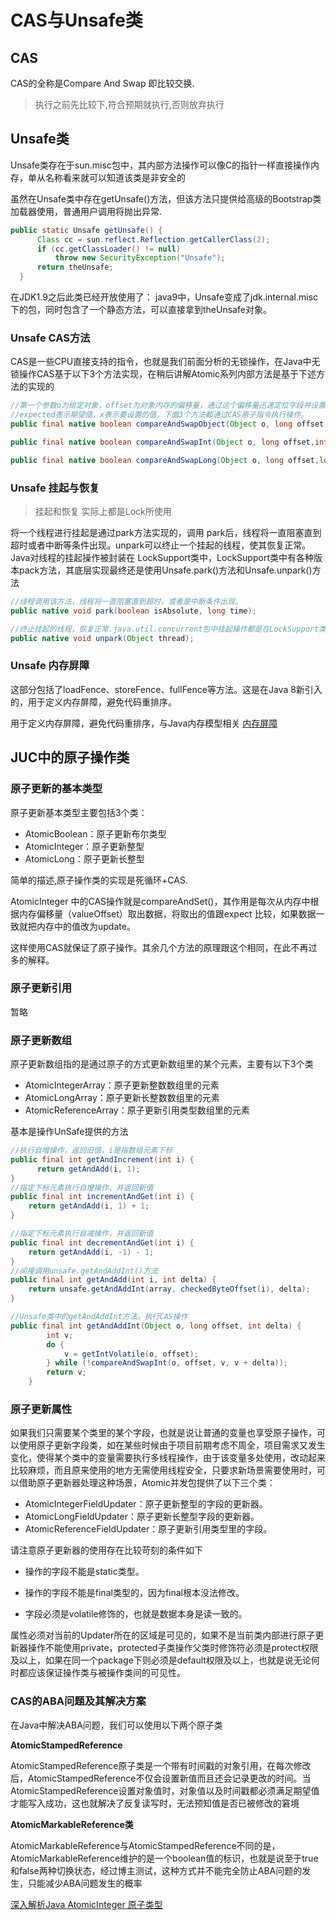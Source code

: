 # CAS与Unsafe类


## CAS

CAS的全称是Compare And Swap 即比较交换.

> 执行之前先比较下,符合预期就执行,否则放弃执行

## Unsafe类

Unsafe类存在于sun.misc包中，其内部方法操作可以像C的指针一样直接操作内存，单从名称看来就可以知道该类是非安全的

虽然在Unsafe类中存在getUnsafe()方法，但该方法只提供给高级的Bootstrap类加载器使用，普通用户调用将抛出异常.

```java
public static Unsafe getUnsafe() {
      Class cc = sun.reflect.Reflection.getCallerClass(2);
      if (cc.getClassLoader() != null)
          throw new SecurityException("Unsafe");
      return theUnsafe;
  }
```

在JDK1.9之后此类已经开放使用了：
java9中，Unsafe变成了jdk.internal.misc下的包，同时包含了一个静态方法，可以直接拿到theUnsafe对象。

### Unsafe CAS方法

CAS是一些CPU直接支持的指令，也就是我们前面分析的无锁操作，在Java中无锁操作CAS基于以下3个方法实现，在稍后讲解Atomic系列内部方法是基于下述方法的实现的

```java
//第一个参数o为给定对象，offset为对象内存的偏移量，通过这个偏移量迅速定位字段并设置或获取该字段的值，
//expected表示期望值，x表示要设置的值，下面3个方法都通过CAS原子指令执行操作。
public final native boolean compareAndSwapObject(Object o, long offset,Object expected, Object x);                                                                                                  

public final native boolean compareAndSwapInt(Object o, long offset,int expected,int x);

public final native boolean compareAndSwapLong(Object o, long offset,long expected,long x);
```

### Unsafe 挂起与恢复

> 挂起和恢复 实际上都是Lock所使用

将一个线程进行挂起是通过park方法实现的，调用 park后，线程将一直阻塞直到超时或者中断等条件出现。unpark可以终止一个挂起的线程，使其恢复正常。Java对线程的挂起操作被封装在 LockSupport类中，LockSupport类中有各种版本pack方法，其底层实现最终还是使用Unsafe.park()方法和Unsafe.unpark()方法

```java
//线程调用该方法，线程将一直阻塞直到超时，或者是中断条件出现。  
public native void park(boolean isAbsolute, long time);  

//终止挂起的线程，恢复正常.java.util.concurrent包中挂起操作都是在LockSupport类实现的，其底层正是使用这两个方法，  
public native void unpark(Object thread); 
```


### Unsafe 内存屏障
这部分包括了loadFence、storeFence、fullFence等方法。这是在Java 8新引入的，用于定义内存屏障，避免代码重排序。


用于定义内存屏障，避免代码重排序，与Java内存模型相关
[内存屏障](https://my.oschina.net/LucasZhu/blog/1537330)

## JUC中的原子操作类

### 原子更新的基本类型
原子更新基本类型主要包括3个类：

* AtomicBoolean：原子更新布尔类型
* AtomicInteger：原子更新整型
* AtomicLong：原子更新长整型

简单的描述,原子操作类的实现是死循环+CAS.

AtomicInteger 中的CAS操作就是compareAndSet()，其作用是每次从内存中根据内存偏移量（valueOffset）取出数据，将取出的值跟expect 比较，如果数据一致就把内存中的值改为update。

这样使用CAS就保证了原子操作。其余几个方法的原理跟这个相同，在此不再过多的解释。

### 原子更新引用

暂略

### 原子更新数组
原子更新数组指的是通过原子的方式更新数组里的某个元素，主要有以下3个类

* AtomicIntegerArray：原子更新整数数组里的元素
* AtomicLongArray：原子更新长整数数组里的元素
* AtomicReferenceArray：原子更新引用类型数组里的元素

基本是操作UnSafe提供的方法

```java
//执行自增操作，返回旧值，i是指数组元素下标
public final int getAndIncrement(int i) {
      return getAndAdd(i, 1);
}
//指定下标元素执行自增操作，并返回新值
public final int incrementAndGet(int i) {
    return getAndAdd(i, 1) + 1;
}

//指定下标元素执行自减操作，并返回新值
public final int decrementAndGet(int i) {
    return getAndAdd(i, -1) - 1;
}
//间接调用unsafe.getAndAddInt()方法
public final int getAndAdd(int i, int delta) {
    return unsafe.getAndAddInt(array, checkedByteOffset(i), delta);
}

//Unsafe类中的getAndAddInt方法，执行CAS操作
public final int getAndAddInt(Object o, long offset, int delta) {
        int v;
        do {
            v = getIntVolatile(o, offset);
        } while (!compareAndSwapInt(o, offset, v, v + delta));
        return v;
    }
```

### 原子更新属性
如果我们只需要某个类里的某个字段，也就是说让普通的变量也享受原子操作，可以使用原子更新字段类，如在某些时候由于项目前期考虑不周全，项目需求又发生变化，使得某个类中的变量需要执行多线程操作，由于该变量多处使用，改动起来比较麻烦，而且原来使用的地方无需使用线程安全，只要求新场景需要使用时，可以借助原子更新器处理这种场景，Atomic并发包提供了以下三个类：

* AtomicIntegerFieldUpdater：原子更新整型的字段的更新器。
* AtomicLongFieldUpdater：原子更新长整型字段的更新器。
* AtomicReferenceFieldUpdater：原子更新引用类型里的字段。

请注意原子更新器的使用存在比较苛刻的条件如下

* 操作的字段不能是static类型。

* 操作的字段不能是final类型的，因为final根本没法修改。

* 字段必须是volatile修饰的，也就是数据本身是读一致的。

属性必须对当前的Updater所在的区域是可见的，如果不是当前类内部进行原子更新器操作不能使用private，protected子类操作父类时修饰符必须是protect权限及以上，如果在同一个package下则必须是default权限及以上，也就是说无论何时都应该保证操作类与被操作类间的可见性。


### CAS的ABA问题及其解决方案
在Java中解决ABA问题，我们可以使用以下两个原子类

**AtomicStampedReference**

AtomicStampedReference原子类是一个带有时间戳的对象引用，在每次修改后，AtomicStampedReference不仅会设置新值而且还会记录更改的时间。当AtomicStampedReference设置对象值时，对象值以及时间戳都必须满足期望值才能写入成功，这也就解决了反复读写时，无法预知值是否已被修改的窘境

**AtomicMarkableReference类**

AtomicMarkableReference与AtomicStampedReference不同的是，AtomicMarkableReference维护的是一个boolean值的标识，也就是说至于true和false两种切换状态，经过博主测试，这种方式并不能完全防止ABA问题的发生，只能减少ABA问题发生的概率



[深入解析Java AtomicInteger 原子类型](https://www.cnblogs.com/rever/p/8215743.html)


